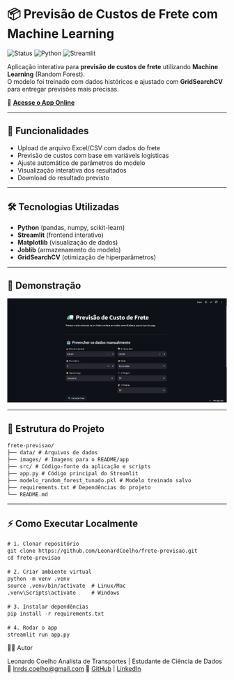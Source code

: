 # 📦 Previsão de Custos de Frete com Machine Learning

![Status](https://img.shields.io/badge/status-online-brightgreen)
![Python](https://img.shields.io/badge/python-3.10%2B-blue)
![Streamlit](https://img.shields.io/badge/streamlit-app-red)

Aplicação interativa para **previsão de custos de frete** utilizando **Machine Learning** (Random Forest).  
O modelo foi treinado com dados históricos e ajustado com **GridSearchCV** para entregar previsões mais precisas.

🔗 **[Acesse o App Online](https://frete-previsao-7ppoibpy6lj4xaidadrcax.streamlit.app/)**

---

## 🚀 Funcionalidades

- Upload de arquivo Excel/CSV com dados do frete
- Previsão de custos com base em variáveis logísticas
- Ajuste automático de parâmetros do modelo
- Visualização interativa dos resultados
- Download do resultado previsto

---

## 🛠️ Tecnologias Utilizadas

- **Python** (pandas, numpy, scikit-learn)
- **Streamlit** (frontend interativo)
- **Matplotlib** (visualização de dados)
- **Joblib** (armazenamento do modelo)
- **GridSearchCV** (otimização de hiperparâmetros)

---

## 📸 Demonstração

![App Preview](images/Print.jpg)

---

## 📂 Estrutura do Projeto

```
frete-previsao/ 
├── data/ # Arquivos de dados
├── images/ # Imagens para o README/app
├── src/ # Código-fonte da aplicação e scripts
├── app.py # Código principal do Streamlit
├── modelo_random_forest_tunado.pkl # Modelo treinado salvo
├── requirements.txt # Dependências do projeto
└── README.md
```

---

## ⚡ Como Executar Localmente

```
# 1. Clonar repositório
git clone https://github.com/LeonardCoelho/frete-previsao.git
cd frete-previsao

# 2. Criar ambiente virtual
python -m venv .venv
source .venv/bin/activate  # Linux/Mac
.venv\Scripts\activate     # Windows

# 3. Instalar dependências
pip install -r requirements.txt

# 4. Rodar o app
streamlit run app.py
```


👨‍💻 Autor

Leonardo Coelho
Analista de Transportes | Estudante de Ciência de Dados
📧 lnrds.coelho@gmail.com
🔗 [GitHub](https://github.com/LeonardCoelho) | [LinkedIn](https://www.linkedin.com/in/leonardcoelho)
